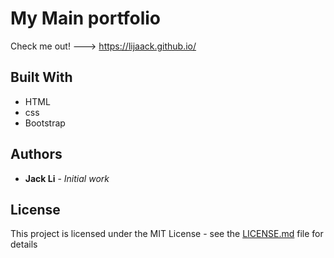 # My Main portfolio 

Check me out! ---> https://lijaack.github.io/


## Built With

* HTML
* css
* Bootstrap

## Authors

* **Jack Li** - *Initial work* 


## License

This project is licensed under the MIT License - see the [LICENSE.md](LICENSE.md) file for details

